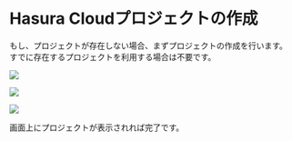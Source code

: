 # Hasura Cloudプロジェクトの作成

もし、プロジェクトが存在しない場合、まずプロジェクトの作成を行います。
すでに存在するプロジェクトを利用する場合は不要です。

![](https://lh3.googleusercontent.com/S5JmjK-PKTK1BW7Q0CXxQWfLpy4T8j96n3QqKy9p88fsLXPDX056uR3bC4MlhBJcSUjcSWNoJrc9mkXq3PG4S-Aax55awJrP65MSx6_dpavy0tNEsAE4YGu3X0IImUjYdE_7QesTHA=w1280)

![](https://lh3.googleusercontent.com/OHk3SnMo5zFoulppRwCkAahq6wr4JImN88XgSlkHYeZFhPTd1pHQp4CUXmDDRTAdmsk9kNCJLLzZ0x_yCH1kcnLQ9Zbkq2lm5KIJblFDBU56nJ3sSdposGBFVyUwrEMBXgNmox297A=w1280)

![](https://lh3.googleusercontent.com/LL6dz4np-O19_runPMbCD5-d3kYc1_QUcc1bJif4Yx7dNr16SY4k6037kV82aqg1FrcYff3QGOFTqzyh9ReYyp-j43EtGJercr7dKxdBxcd1nDzPm9bbWFgJOYjhwNDUsGRWNV2d2g=w1280)

画面上にプロジェクトが表示されれば完了です。
